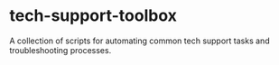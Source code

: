 # tech-support-toolbox
A collection of scripts for automating common tech support tasks and troubleshooting processes.
